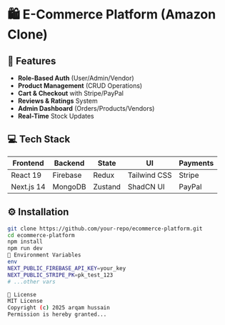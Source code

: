 # 🛍️ E-Commerce Platform (Amazon Clone)

## 🚀 Features
- **Role-Based Auth** (User/Admin/Vendor)
- **Product Management** (CRUD Operations)
- **Cart & Checkout** with Stripe/PayPal
- **Reviews & Ratings** System
- **Admin Dashboard** (Orders/Products/Vendors)
- **Real-Time** Stock Updates

## 💻 Tech Stack
| Frontend       | Backend    | State     | UI           | Payments  |
|----------------|------------|-----------|--------------|-----------|
| React 19       | Firebase   | Redux     | Tailwind CSS | Stripe    |
| Next.js 14     | MongoDB    | Zustand   | ShadCN UI    | PayPal    |

## ⚙️ Installation
```bash
git clone https://github.com/your-repo/ecommerce-platform.git
cd ecommerce-platform
npm install
npm run dev
🔧 Environment Variables
env
NEXT_PUBLIC_FIREBASE_API_KEY=your_key
NEXT_PUBLIC_STRIPE_PK=pk_test_123
# ...other vars

📜 License
MIT License
Copyright (c) 2025 arqam hussain
Permission is hereby granted...


